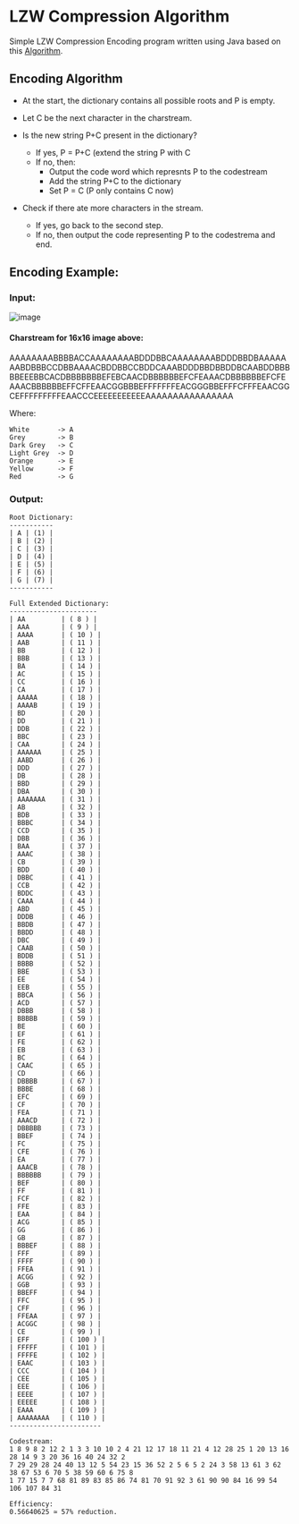 # LZW Compression Algorithm

Simple LZW Compression Encoding program written using Java based on this [Algorithm](https://github.com/rossliam2212/LZWCompressionAlgorithm/blob/master/Encoding%20Algorithm.txt).

## Encoding Algorithm
- At the start, the dictionary contains all possible roots and P is empty.

- Let C be the next character in the charstream.

- Is the new string P+C present in the dictionary?
  - If yes, P = P+C (extend the string P with C
  - If no, then:
    - Output the code word which represnts P to the codestream
    - Add the string P+C to the dictionary
    - Set P = C (P only contains C now)
   
- Check if there ate more characters in the stream.
  - If yes, go back to the second step.
  - If no, then output the code representing P to the codestrema and end.

## Encoding Example:

### Input:

![image](https://user-images.githubusercontent.com/73957889/144081434-fd6e697e-1a04-430c-9b09-fa48afa84bdb.png)

#### Charstream for 16x16 image above: 

AAAAAAAABBBBACCAAAAAAAABDDDBBCAAAAAAAABDDDBBDBAAAAAAABDBBBCCDBBAAAACBDDBBCCBDDCAAABDDDBBDBBDDBCAABDDBBBBBEEEBBCACDBBBBBBBEFEBCAACDBBBBBBEFCFEAAACDBBBBBBEFCFEAAACBBBBBBEFFCFFEAACGGBBBEFFFFFFFEACGGGBBEFFFCFFFEAACGGCEFFFFFFFFFEAACCCEEEEEEEEEEEAAAAAAAAAAAAAAAA

Where:
```
White       -> A
Grey        -> B
Dark Grey   -> C
Light Grey  -> D
Orange      -> E
Yellow      -> F
Red         -> G
```

### Output:
```
Root Dictionary:
-----------
| A | (1) |
| B | (2) |
| C | (3) |
| D | (4) |
| E | (5) |
| F | (6) |
| G | (7) |
-----------

Full Extended Dictionary: 
----------------------
| AA         | ( 8 ) | 
| AAA        | ( 9 ) | 
| AAAA       | ( 10 ) | 
| AAB        | ( 11 ) | 
| BB         | ( 12 ) | 
| BBB        | ( 13 ) | 
| BA         | ( 14 ) | 
| AC         | ( 15 ) | 
| CC         | ( 16 ) | 
| CA         | ( 17 ) | 
| AAAAA      | ( 18 ) | 
| AAAAB      | ( 19 ) | 
| BD         | ( 20 ) | 
| DD         | ( 21 ) | 
| DDB        | ( 22 ) | 
| BBC        | ( 23 ) | 
| CAA        | ( 24 ) | 
| AAAAAA     | ( 25 ) | 
| AABD       | ( 26 ) | 
| DDD        | ( 27 ) | 
| DB         | ( 28 ) | 
| BBD        | ( 29 ) | 
| DBA        | ( 30 ) | 
| AAAAAAA    | ( 31 ) | 
| AB         | ( 32 ) | 
| BDB        | ( 33 ) | 
| BBBC       | ( 34 ) | 
| CCD        | ( 35 ) | 
| DBB        | ( 36 ) | 
| BAA        | ( 37 ) | 
| AAAC       | ( 38 ) | 
| CB         | ( 39 ) | 
| BDD        | ( 40 ) | 
| DBBC       | ( 41 ) | 
| CCB        | ( 42 ) | 
| BDDC       | ( 43 ) | 
| CAAA       | ( 44 ) | 
| ABD        | ( 45 ) | 
| DDDB       | ( 46 ) | 
| BBDB       | ( 47 ) | 
| BBDD       | ( 48 ) | 
| DBC        | ( 49 ) | 
| CAAB       | ( 50 ) | 
| BDDB       | ( 51 ) | 
| BBBB       | ( 52 ) | 
| BBE        | ( 53 ) | 
| EE         | ( 54 ) | 
| EEB        | ( 55 ) | 
| BBCA       | ( 56 ) | 
| ACD        | ( 57 ) | 
| DBBB       | ( 58 ) | 
| BBBBB      | ( 59 ) | 
| BE         | ( 60 ) | 
| EF         | ( 61 ) | 
| FE         | ( 62 ) | 
| EB         | ( 63 ) | 
| BC         | ( 64 ) | 
| CAAC       | ( 65 ) | 
| CD         | ( 66 ) | 
| DBBBB      | ( 67 ) | 
| BBBE       | ( 68 ) | 
| EFC        | ( 69 ) | 
| CF         | ( 70 ) | 
| FEA        | ( 71 ) | 
| AAACD      | ( 72 ) | 
| DBBBBB     | ( 73 ) | 
| BBEF       | ( 74 ) | 
| FC         | ( 75 ) | 
| CFE        | ( 76 ) | 
| EA         | ( 77 ) | 
| AAACB      | ( 78 ) | 
| BBBBBB     | ( 79 ) | 
| BEF        | ( 80 ) | 
| FF         | ( 81 ) | 
| FCF        | ( 82 ) | 
| FFE        | ( 83 ) | 
| EAA        | ( 84 ) | 
| ACG        | ( 85 ) | 
| GG         | ( 86 ) | 
| GB         | ( 87 ) | 
| BBBEF      | ( 88 ) | 
| FFF        | ( 89 ) | 
| FFFF       | ( 90 ) | 
| FFEA       | ( 91 ) | 
| ACGG       | ( 92 ) | 
| GGB        | ( 93 ) | 
| BBEFF      | ( 94 ) | 
| FFC        | ( 95 ) | 
| CFF        | ( 96 ) | 
| FFEAA      | ( 97 ) | 
| ACGGC      | ( 98 ) | 
| CE         | ( 99 ) | 
| EFF        | ( 100 ) | 
| FFFFF      | ( 101 ) | 
| FFFFE      | ( 102 ) | 
| EAAC       | ( 103 ) | 
| CCC        | ( 104 ) | 
| CEE        | ( 105 ) | 
| EEE        | ( 106 ) | 
| EEEE       | ( 107 ) | 
| EEEEE      | ( 108 ) | 
| EAAA       | ( 109 ) | 
| AAAAAAAA   | ( 110 ) | 
-----------------------

Codestream: 
1 8 9 8 2 12 2 1 3 3 10 10 2 4 21 12 17 18 11 21 4 12 28 25 1 20 13 16 28 14 9 3 20 36 16 40 24 32 2
7 29 29 28 24 40 13 12 5 54 23 15 36 52 2 5 6 5 2 24 3 58 13 61 3 62 38 67 53 6 70 5 38 59 60 6 75 8
1 77 15 7 7 68 81 89 83 85 86 74 81 70 91 92 3 61 90 90 84 16 99 54 106 107 84 31 

Efficiency: 
0.56640625 ≃ 57% reduction.
```
